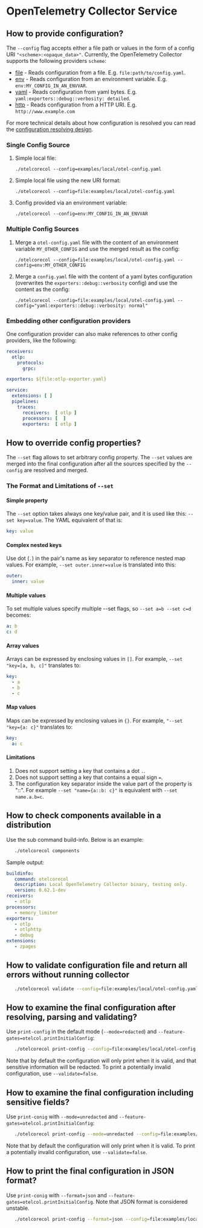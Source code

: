 # OpenTelemetry Collector Service

## How to provide configuration?

The `--config` flag accepts either a file path or values in the form of a config URI `"<scheme>:<opaque_data>"`.
Currently, the OpenTelemetry Collector supports the following providers `scheme`:
- [file](../confmap/provider/fileprovider/provider.go) - Reads configuration from a file. E.g. `file:path/to/config.yaml`.
- [env](../confmap/provider/envprovider/provider.go) - Reads configuration from an environment variable. E.g. `env:MY_CONFIG_IN_AN_ENVVAR`.
- [yaml](../confmap/provider/yamlprovider/provider.go) - Reads configuration from yaml bytes. E.g. `yaml:exporters::debug::verbosity: detailed`.
- [http](../confmap/provider/httpprovider/provider.go) - Reads configuration from a HTTP URI. E.g. `http://www.example.com`

For more technical details about how configuration is resolved you can read the [configuration resolving design](../confmap/README.md#configuration-resolving).

### Single Config Source

1. Simple local file:

    `./otelcorecol --config=examples/local/otel-config.yaml`

2. Simple local file using the new URI format:

    `./otelcorecol --config=file:examples/local/otel-config.yaml`

3. Config provided via an environment variable:

    `./otelcorecol --config=env:MY_CONFIG_IN_AN_ENVVAR`


### Multiple Config Sources

1. Merge a `otel-config.yaml` file with the content of an environment variable `MY_OTHER_CONFIG` and use the merged result as the config:
     
    `./otelcorecol --config=file:examples/local/otel-config.yaml --config=env:MY_OTHER_CONFIG`

2. Merge a `config.yaml` file with the content of a yaml bytes configuration (overwrites the `exporters::debug::verbosity` config) and use the content as the config:

    `./otelcorecol --config=file:examples/local/otel-config.yaml --config="yaml:exporters::debug::verbosity: normal"`

### Embedding other configuration providers

One configuration provider can also make references to other config providers, like the following:

```yaml
receivers:
  otlp:
    protocols:
      grpc:

exporters: ${file:otlp-exporter.yaml}

service:
  extensions: [ ]
  pipelines:
    traces:
      receivers:  [ otlp ]
      processors: [  ]
      exporters:  [ otlp ]
```

## How to override config properties?

The `--set` flag allows to set arbitrary config property. The `--set` values are merged into the final configuration
after all the sources specified by the `--config` are resolved and merged.

### The Format and Limitations of `--set`

#### Simple property

The `--set` option takes always one key/value pair, and it is used like this: `--set key=value`. The YAML equivalent of that is:

```yaml
key: value
```

#### Complex nested keys

Use dot (`.`) in the pair's name as key separator to reference nested map values. For example, `--set outer.inner=value` is translated into this:

```yaml
outer:
  inner: value
```

#### Multiple values

To set multiple values specify multiple --set flags, so `--set a=b --set c=d` becomes:

```yaml
a: b
c: d
```


#### Array values

Arrays can be expressed by enclosing values in `[]`. For example, `--set "key=[a, b, c]"` translates to:

```yaml
key:
  - a
  - b
  - c
```

#### Map values

Maps can be expressed by enclosing values in `{}`. For example, `"--set "key={a: c}"` translates to:

```yaml
key:
  a: c
```

#### Limitations

1. Does not support setting a key that contains a dot `.`.
2. Does not support setting a key that contains a equal sign `=`.
3. The configuration key separator inside the value part of the property is "::". For example `--set "name={a::b: c}"` is equivalent with `--set name.a.b=c`.

## How to check components available in a distribution

Use the sub command build-info. Below is an example:

```bash
   ./otelcorecol components
```
Sample output:

```yaml
buildinfo:
   command: otelcorecol
   description: Local OpenTelemetry Collector binary, testing only.
   version: 0.62.1-dev
receivers:
   - otlp
processors:
   - memory_limiter
exporters:
   - otlp
   - otlphttp
   - debug
extensions:
   - zpages
```

## How to validate configuration file and return all errors without running collector

```bash
   ./otelcorecol validate --config=file:examples/local/otel-config.yaml
```

## How to examine the final configuration after resolving, parsing and validating?

Use `print-config` in the default mode (`--mode=redacted`) and `--feature-gates=otelcol.printInitialConfig`:

```bash
   ./otelcorecol print-config --config=file:examples/local/otel-config.yaml
```

Note that by default the configuration will only print when it is
valid, and that sensitive information will be redacted.  To print a
potentially invalid configuration, use `--validate=false`.

## How to examine the final configuration including sensitive fields?

Use `print-conig` with `--mode=unredacted` and `--feature-gates=otelcol.printInitialConfig`:

```bash
   ./otelcorecol print-config --mode=unredacted --config=file:examples/local/otel-config.yaml
```

Note that by default the configuration will only print when it is
valid.  To print a potentially invalid configuration, use
`--validate=false`.

## How to print the final configuration in JSON format?

Use `print-conig` with `--format=json` and
`--feature-gates=otelcol.printInitialConfig`. Note that JSON format is
considered unstable.

```bash
   ./otelcorecol print-config --format=json --config=file:examples/local/otel-config.yaml
```

